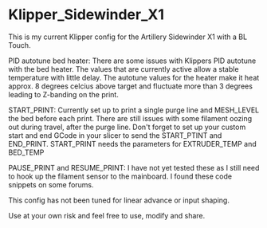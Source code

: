 # Klipper_Sidewinder_X1
This is my current Klipper config for the Artillery Sidewinder X1 with a BL Touch.

PID autotune bed heater:
There are some issues with Klippers PID autotune with the bed heater. The values that are currently active allow a stable temperature with little delay. The autotune values for the heater make it heat approx. 8 degrees celcius above target and fluctuate more than 3 degrees leading to Z-banding on the print.


START_PRINT:
Currently set up to print a single purge line and MESH_LEVEL the bed before each print.
There are still issues with some filament oozing out during travel, after the purge line.
Don't forget to set up your custom start and end GCode in your slicer to send the START_PTINT and END_PRINT.
START_PRINT needs the parameters for EXTRUDER_TEMP and BED_TEMP

PAUSE_PRINT and RESUME_PRINT:
I have not yet tested these as I still need to hook up the filament sensor to the mainboard. I found these code snippets on some forums.


This config has not been tuned for linear advance or input shaping.

Use at your own risk and feel free to use, modify and share.
